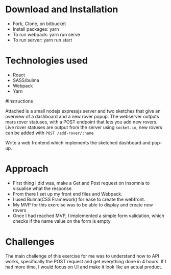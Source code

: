 # Download and Installation

* Fork, Clone, on bitbucket
* Install packages: yarn
* To run webpack: yarn run serve
* To run server: yarn run start

# Technologies used

* React
* SASS/bulma
* Webpack
* Yarn

#Instructions

Attached is a small nodejs expressjs server and two sketches that give an overview of a dashboard and a new rover popup. The webserver outputs mars rover statuses, with a POST endpoint that lets you add new rovers.
Live rover statuses are output from the server using `socket.io`, new rovers can be added with `POST /add-rover/:name`

Write a web frontend which implements the sketched dashboard and pop-up.

# Approach

* First thing I did was, make a Get and Post request on Insomnia to visualise what the response
* From there I set up my front end files and Webpack.
* I used Bulma(CSS Framework) for ease to create the webfront.
* My MVP for this exercise was to be able to display and create new rovers
* Once I had reached MVP, I implemented a simple form validation, which checks if the name value on the form is empty


# Challenges

The main challenge of this exercise for me was to understand how to API works, specifically the POST request and get everything done in 4 hours. If I had more time, I would focus on UI and make it look like an actual product.

